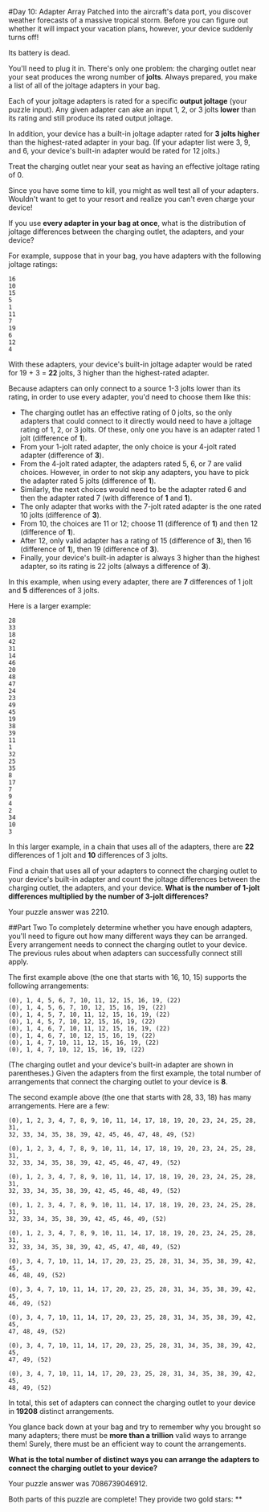 #Day 10: Adapter Array
Patched into the aircraft's data port, you discover weather forecasts of a massive tropical storm. Before you can 
figure out whether it will impact your vacation plans, however, your device suddenly turns off!

Its battery is dead.

You'll need to plug it in. There's only one problem: the charging outlet near your seat produces the wrong number of 
**jolts**. Always prepared, you make a list of all of the joltage adapters in your bag.

Each of your joltage adapters is rated for a specific **output joltage** (your puzzle input). Any given adapter can 
ake an input 1, 2, or 3 jolts **lower** than its rating and still produce its rated output joltage.

In addition, your device has a built-in joltage adapter rated for **3 jolts higher** than the highest-rated adapter 
in your bag. (If your adapter list were 3, 9, and 6, your device's built-in adapter would be rated for 12 jolts.)

Treat the charging outlet near your seat as having an effective joltage rating of 0.

Since you have some time to kill, you might as well test all of your adapters. Wouldn't want to get to your resort 
and realize you can't even charge your device!

If you use **every adapter in your bag at once**, what is the distribution of joltage differences between the 
charging outlet, the adapters, and your device?

For example, suppose that in your bag, you have adapters with the following joltage ratings:
```
16
10
15
5
1
11
7
19
6
12
4
```
With these adapters, your device's built-in joltage adapter would be rated for 19 + 3 = **22** jolts, 3 higher than 
the highest-rated adapter.

Because adapters can only connect to a source 1-3 jolts lower than its rating, in order to use every adapter, 
you'd need to choose them like this:

* The charging outlet has an effective rating of 0 jolts, so the only adapters that could connect to it directly 
  would need to have a joltage rating of 1, 2, or 3 jolts. Of these, only one you have is an adapter rated 1 jolt 
  (difference of **1**).
* From your 1-jolt rated adapter, the only choice is your 4-jolt rated adapter (difference of **3**).
* From the 4-jolt rated adapter, the adapters rated 5, 6, or 7 are valid choices. However, in order to not skip any 
  adapters, you have to pick the adapter rated 5 jolts (difference of **1**).
* Similarly, the next choices would need to be the adapter rated 6 and then the adapter rated 7 (with difference of 
  **1** and **1**).
* The only adapter that works with the 7-jolt rated adapter is the one rated 10 jolts (difference of **3**).
* From 10, the choices are 11 or 12; choose 11 (difference of **1**) and then 12 (difference of **1**).
* After 12, only valid adapter has a rating of 15 (difference of **3**), then 16 (difference of **1**), then 19 
  (difference of **3**).
* Finally, your device's built-in adapter is always 3 higher than the highest adapter, so its rating is 22 jolts 
  (always a difference of **3**).

In this example, when using every adapter, there are **7** differences of 1 jolt and **5** differences of 3 jolts.

Here is a larger example:
```
28
33
18
42
31
14
46
20
48
47
24
23
49
45
19
38
39
11
1
32
25
35
8
17
7
9
4
2
34
10
3
```
In this larger example, in a chain that uses all of the adapters, there are **22** differences of 1 jolt and **10** 
differences of 3 jolts.

Find a chain that uses all of your adapters to connect the charging outlet to your device's built-in adapter and 
count the joltage differences between the charging outlet, the adapters, and your device. **What is the number of 
1-jolt differences multiplied by the number of 3-jolt differences?**

Your puzzle answer was 2210.

##Part Two
To completely determine whether you have enough adapters, you'll need to figure out how many different ways they 
can be arranged. Every arrangement needs to connect the charging outlet to your device. The previous rules about when 
adapters can successfully connect still apply.

The first example above (the one that starts with 16, 10, 15) supports the following arrangements:
```
(0), 1, 4, 5, 6, 7, 10, 11, 12, 15, 16, 19, (22)
(0), 1, 4, 5, 6, 7, 10, 12, 15, 16, 19, (22)
(0), 1, 4, 5, 7, 10, 11, 12, 15, 16, 19, (22)
(0), 1, 4, 5, 7, 10, 12, 15, 16, 19, (22)
(0), 1, 4, 6, 7, 10, 11, 12, 15, 16, 19, (22)
(0), 1, 4, 6, 7, 10, 12, 15, 16, 19, (22)
(0), 1, 4, 7, 10, 11, 12, 15, 16, 19, (22)
(0), 1, 4, 7, 10, 12, 15, 16, 19, (22)
```
(The charging outlet and your device's built-in adapter are shown in parentheses.) Given the adapters from the 
first example, the total number of arrangements that connect the charging outlet to your device is **8**.

The second example above (the one that starts with 28, 33, 18) has many arrangements. Here are a few:
```
(0), 1, 2, 3, 4, 7, 8, 9, 10, 11, 14, 17, 18, 19, 20, 23, 24, 25, 28, 31,
32, 33, 34, 35, 38, 39, 42, 45, 46, 47, 48, 49, (52)

(0), 1, 2, 3, 4, 7, 8, 9, 10, 11, 14, 17, 18, 19, 20, 23, 24, 25, 28, 31,
32, 33, 34, 35, 38, 39, 42, 45, 46, 47, 49, (52)

(0), 1, 2, 3, 4, 7, 8, 9, 10, 11, 14, 17, 18, 19, 20, 23, 24, 25, 28, 31,
32, 33, 34, 35, 38, 39, 42, 45, 46, 48, 49, (52)

(0), 1, 2, 3, 4, 7, 8, 9, 10, 11, 14, 17, 18, 19, 20, 23, 24, 25, 28, 31,
32, 33, 34, 35, 38, 39, 42, 45, 46, 49, (52)

(0), 1, 2, 3, 4, 7, 8, 9, 10, 11, 14, 17, 18, 19, 20, 23, 24, 25, 28, 31,
32, 33, 34, 35, 38, 39, 42, 45, 47, 48, 49, (52)

(0), 3, 4, 7, 10, 11, 14, 17, 20, 23, 25, 28, 31, 34, 35, 38, 39, 42, 45,
46, 48, 49, (52)

(0), 3, 4, 7, 10, 11, 14, 17, 20, 23, 25, 28, 31, 34, 35, 38, 39, 42, 45,
46, 49, (52)

(0), 3, 4, 7, 10, 11, 14, 17, 20, 23, 25, 28, 31, 34, 35, 38, 39, 42, 45,
47, 48, 49, (52)

(0), 3, 4, 7, 10, 11, 14, 17, 20, 23, 25, 28, 31, 34, 35, 38, 39, 42, 45,
47, 49, (52)

(0), 3, 4, 7, 10, 11, 14, 17, 20, 23, 25, 28, 31, 34, 35, 38, 39, 42, 45,
48, 49, (52)
```
In total, this set of adapters can connect the charging outlet to your device in **19208** distinct arrangements.

You glance back down at your bag and try to remember why you brought so many adapters; there must be **more than a 
trillion** valid ways to arrange them! Surely, there must be an efficient way to count the arrangements.

**What is the total number of distinct ways you can arrange the adapters to connect the charging outlet to your 
device?**

Your puzzle answer was 7086739046912.

Both parts of this puzzle are complete! They provide two gold stars: **
